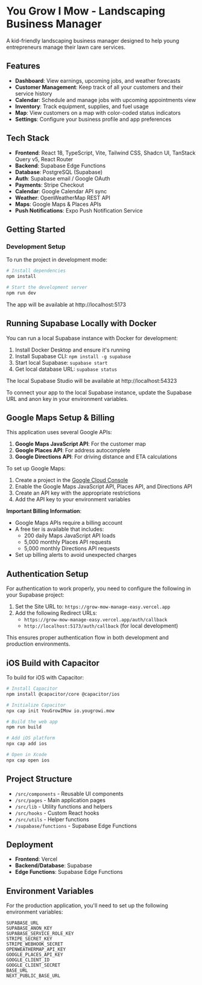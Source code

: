 # You Grow I Mow - Landscaping Business Manager

A kid-friendly landscaping business manager designed to help young entrepreneurs manage their lawn care services.

## Features

- **Dashboard**: View earnings, upcoming jobs, and weather forecasts
- **Customer Management**: Keep track of all your customers and their service history
- **Calendar**: Schedule and manage jobs with upcoming appointments view
- **Inventory**: Track equipment, supplies, and fuel usage
- **Map**: View customers on a map with color-coded status indicators
- **Settings**: Configure your business profile and app preferences

## Tech Stack

- **Frontend**: React 18, TypeScript, Vite, Tailwind CSS, Shadcn UI, TanStack Query v5, React Router
- **Backend**: Supabase Edge Functions
- **Database**: PostgreSQL (Supabase)
- **Auth**: Supabase email / Google OAuth
- **Payments**: Stripe Checkout
- **Calendar**: Google Calendar API sync
- **Weather**: OpenWeatherMap REST API
- **Maps**: Google Maps & Places APIs
- **Push Notifications**: Expo Push Notification Service

## Getting Started

### Development Setup

To run the project in development mode:

```bash
# Install dependencies
npm install

# Start the development server
npm run dev
```

The app will be available at http://localhost:5173

## Running Supabase Locally with Docker

You can run a local Supabase instance with Docker for development:

1. Install Docker Desktop and ensure it's running
2. Install Supabase CLI: `npm install -g supabase`
3. Start local Supabase: `supabase start`
4. Get local database URL: `supabase status`

The local Supabase Studio will be available at http://localhost:54323

To connect your app to the local Supabase instance, update the Supabase URL and anon key in your environment variables.

## Google Maps Setup & Billing

This application uses several Google APIs:

1. **Google Maps JavaScript API**: For the customer map
2. **Google Places API**: For address autocomplete
3. **Google Directions API**: For driving distance and ETA calculations

To set up Google Maps:

1. Create a project in the [Google Cloud Console](https://console.cloud.google.com/)
2. Enable the Google Maps JavaScript API, Places API, and Directions API
3. Create an API key with the appropriate restrictions
4. Add the API key to your environment variables

**Important Billing Information**:
- Google Maps APIs require a billing account
- A free tier is available that includes:
  - 200 daily Maps JavaScript API loads
  - 5,000 monthly Places API requests
  - 5,000 monthly Directions API requests
- Set up billing alerts to avoid unexpected charges

## Authentication Setup

For authentication to work properly, you need to configure the following in your Supabase project:

1. Set the Site URL to: `https://grow-mow-manage-easy.vercel.app`
2. Add the following Redirect URLs:
   - `https://grow-mow-manage-easy.vercel.app/auth/callback`
   - `http://localhost:5173/auth/callback` (for local development)

This ensures proper authentication flow in both development and production environments.

## iOS Build with Capacitor

To build for iOS with Capacitor:

```bash
# Install Capacitor
npm install @capacitor/core @capacitor/ios

# Initialize Capacitor
npx cap init YouGrowIMow io.yougrowi.mow

# Build the web app
npm run build

# Add iOS platform
npx cap add ios

# Open in Xcode
npx cap open ios
```

## Project Structure

- `/src/components` - Reusable UI components
- `/src/pages` - Main application pages
- `/src/lib` - Utility functions and helpers
- `/src/hooks` - Custom React hooks
- `/src/utils` - Helper functions
- `/supabase/functions` - Supabase Edge Functions

## Deployment

- **Frontend**: Vercel
- **Backend/Database**: Supabase
- **Edge Functions**: Supabase Edge Functions

## Environment Variables

For the production application, you'll need to set up the following environment variables:

```
SUPABASE_URL
SUPABASE_ANON_KEY
SUPABASE_SERVICE_ROLE_KEY
STRIPE_SECRET_KEY
STRIPE_WEBHOOK_SECRET
OPENWEATHERMAP_API_KEY
GOOGLE_PLACES_API_KEY
GOOGLE_CLIENT_ID
GOOGLE_CLIENT_SECRET
BASE_URL
NEXT_PUBLIC_BASE_URL
```
